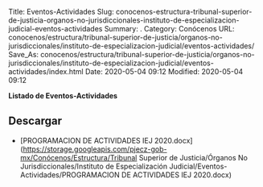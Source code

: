 Title: Eventos-Actividades
Slug: conocenos-estructura-tribunal-superior-de-justicia-organos-no-jurisdiccionales-instituto-de-especializacion-judicial-eventos-actividades
Summary: .
Category: Conócenos
URL: conocenos/estructura/tribunal-superior-de-justicia/organos-no-jurisdiccionales/instituto-de-especializacion-judicial/eventos-actividades/
Save_As: conocenos/estructura/tribunal-superior-de-justicia/organos-no-jurisdiccionales/instituto-de-especializacion-judicial/eventos-actividades/index.html
Date: 2020-05-04 09:12
Modified: 2020-05-04 09:12



**Listado de Eventos-Actividades**



## Descargar


* [PROGRAMACION DE ACTIVIDADES IEJ 2020.docx](https://storage.googleapis.com/pjecz-gob-mx/Conócenos/Estructura/Tribunal Superior de Justicia/Órganos No Jurisdiccionales/Instituto de Especialización Judicial/Eventos-Actividades/PROGRAMACION DE ACTIVIDADES IEJ 2020.docx)


